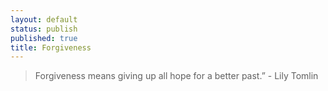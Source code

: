 ```yaml
---
layout: default
status: publish
published: true
title: Forgiveness
---
```


> Forgiveness means giving up all hope for a better past.” - Lily Tomlin